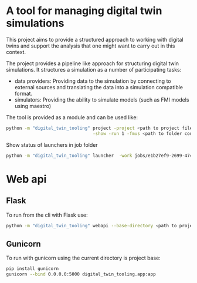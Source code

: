 # A tool for managing digital twin simulations

This project aims to provide a structured approach to working with digital twins and support the analysis that one might want to carry out in this context.

The project provides a pipeline like approach for structuring digital twin simulations. It structures a simulation as a number of participating tasks:
* data providers: Providing data to the simulation by connecting to external sources and translating the data into a simulation compatible format.
* simulators: Providing the ability to simulate models (such as FMI models using maestro)

The tool is provided as a module and can be used like:

```bash
python -m "digital_twin_tooling" project -project <path to project file>.yml \
                                 -show -run 1 -fmus <path to folder contaning the fmus>
```

Show status of launchers in job folder
```bash
python -m "digital_twin_tooling" launcher  -work jobs/e1b27ef9-2699-474d-bba5-c23fdcf31821/ -s
```

# Web api

## Flask
To run from the cli with Flask use:
```bash
python -m "digital_twin_tooling" webapi --base-directory <path to project root>
```

## Gunicorn
To run with gunicorn using the current directory is project base:

```bash
pip install gunicorn
gunicorn --bind 0.0.0.0:5000 digital_twin_tooling.app:app

```

